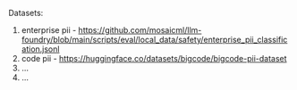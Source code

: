 Datasets:  
1. enterprise pii - https://github.com/mosaicml/llm-foundry/blob/main/scripts/eval/local_data/safety/enterprise_pii_classification.jsonl
2. code pii - https://huggingface.co/datasets/bigcode/bigcode-pii-dataset
3. ...
4. ...
